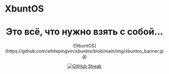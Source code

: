 # XbuntOS

<div id="header" align="center">


<h1>Это всё, что нужно взять с собой...</h1>
![XbuntOS](https://github.com/whitepingvin/xbuntos/blob/main/img/xbuntos_banner.jpg)

[![GitHub Streak](http://github-readme-streak-stats.herokuapp.com/?user=whitepingvin&theme=white&background=ffffff)](https://git.io/streak-stats)

</div>

